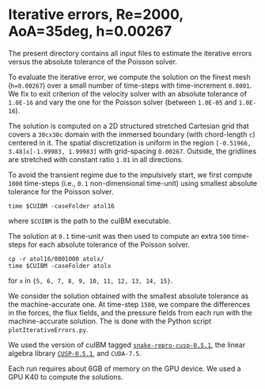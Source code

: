 # Iterative errors, Re=2000, AoA=35deg, h=0.00267

The present directory contains all input files to estimate the iterative errors versus the absolute tolerance of the Poisson solver.

To evaluate the iterative error, we compute the solution on the finest mesh (`h=0.00267`) over a small number of time-steps with time-increment `0.0001`.
We fix to exit criterion of the velocity solver with an absolute tolerance of `1.0E-16` and vary the one for the Poisson solver (between `1.0E-05` and `1.0E-16`).

The solution is computed on a 2D structured stretched Cartesian grid that covers a `30cx30c` domain with the immersed boundary 
(with chord-length `c`) centered in it.
The spatial discretization is uniform in the region `[-0.51966, 3.48]x[-1.99983, 1.99983]` with grid-spacing `0.00267`.
Outside, the gridlines are stretched with constant ratio `1.01` in all directions.

To avoid the transient regime due to the impulsively start, we first compute `1000` time-steps (i.e., `0.1` non-dimensional time-unit) using smallest absolute tolerance for the Poisson solver.

```
time $CUIBM -caseFolder atol16
```

where `$CUIBM` is the path to the cuIBM executable.

The solution at `0.1` time-unit was then used to compute an extra `500` time-steps for each absolute tolerance of the Poisson solver.

```
cp -r atol16/0001000 atolx/
time $CUIBM -caseFolder atolx
```

for `x` in `{5, 6, 7, 8, 9, 10, 11, 12, 13, 14, 15}`.

We consider the solution obtained with the smallest absolute tolerance as the machine-accurate one.
At time-step `1500`, we compare the differences in the forces, the flux fields, and the pressure fields from each run with the machine-accurate solution.
The is done with the Python script `plotIterativeErrors.py`.

We used the version of cuIBM tagged [`snake-repro-cusp-0.5.1`](https://github.com/barbagroup/cuIBM/releases/tag/snake-repro-cusp-0.5.1), the linear algebra library [`CUSP-0.5.1`](https://github.com/cusplibrary/cusplibrary/releases/tag/v0.5.1), and `CUDA-7.5`.

Each run requires about 6GB of memory on the GPU device.
We used a GPU K40 to compute the solutions.